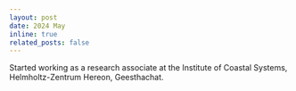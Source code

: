 ```yaml
---
layout: post
date: 2024 May
inline: true
related_posts: false
---
```


Started working as a research associate at the Institute of Coastal Systems, Helmholtz-Zentrum Hereon, Geesthachat.
